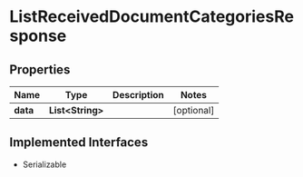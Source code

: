 

# ListReceivedDocumentCategoriesResponse



## Properties

Name | Type | Description | Notes
------------ | ------------- | ------------- | -------------
**data** | **List&lt;String&gt;** |  |  [optional]


## Implemented Interfaces

* Serializable


